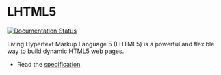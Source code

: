 # LHTML5

[![Documentation Status](https://readthedocs.org/projects/lhtml5/badge/?version=latest)](https://lhtml5.readthedocs.io/en/latest/?badge=latest)

Living Hypertext Markup Language 5 (LHTML5) is a powerful and flexible way to build dynamic HTML5 web pages. 

+ Read the [specification](docs/README.md).